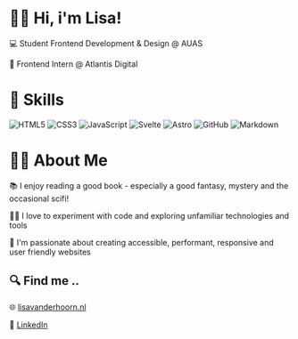 # 🙋‍♀️ Hi, i'm Lisa!

💻 Student Frontend Development & Design @ AUAS 

📘 Frontend Intern @ Atlantis Digital



# 💽 Skills

![HTML5](https://img.shields.io/badge/html5-%23E34F26.svg?style=for-the-badge&logo=html5&logoColor=white)
![CSS3](https://img.shields.io/badge/css3-%231572B6.svg?style=for-the-badge&logo=css3&logoColor=white)
![JavaScript](https://img.shields.io/badge/javascript-%23323330.svg?style=for-the-badge&logo=javascript&logoColor=%23F7DF1E)
![Svelte](https://img.shields.io/badge/svelte-%23f1413d.svg?style=for-the-badge&logo=svelte&logoColor=white)
![Astro](https://img.shields.io/badge/astro-%232C2052.svg?style=for-the-badge&logo=astro&logoColor=white)
![GitHub](https://img.shields.io/badge/github-%23121011.svg?style=for-the-badge&logo=github&logoColor=white)
![Markdown](https://img.shields.io/badge/markdown-%23000000.svg?style=for-the-badge&logo=markdown&logoColor=white)



# 👩‍💻 About Me

📚 I enjoy reading a good book - especially a good fantasy, mystery and the occasional scifi!

👩‍🔬 I love to experiment with code and exploring unfamiliar technologies and tools

🦋 I'm passionate about creating accessible, performant, responsive and user friendly websites



## 🔍 Find me ..

🌐 [lisavanderhoorn.nl](https://lisavanderhoorn.nl/)

💼 [LinkedIn](www.linkedin.com/in/lisavanderhoorn)
